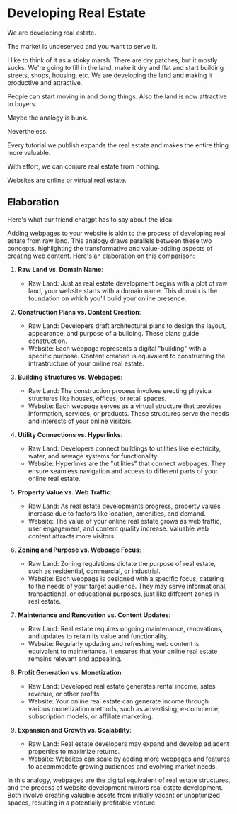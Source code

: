 # Developing Real Estate

We are developing real estate.

The market is undeserved and you want to serve it.

I like to think of it as a stinky marsh. There are dry patches, but it mostly sucks. We're going to fill in the land, make it dry and flat and start building streets, shops, housing, etc. We are developing the land and making it productive and attractive.

People can start moving in and doing things. Also the land is now attractive to buyers.

Maybe the analogy is bunk.

Nevertheless.

Every tutorial we publish expands the real estate and makes the entire thing more valuable.

With effort, we can conjure real estate from nothing.

Websites are online or virtual real estate.


## Elaboration

Here's what our friend chatgpt has to say about the idea:

Adding webpages to your website is akin to the process of developing real estate from raw land. This analogy draws parallels between these two concepts, highlighting the transformative and value-adding aspects of creating web content. Here's an elaboration on this comparison:

1. **Raw Land vs. Domain Name**:
   - Raw Land: Just as real estate development begins with a plot of raw land, your website starts with a domain name. This domain is the foundation on which you'll build your online presence.

2. **Construction Plans vs. Content Creation**:
   - Raw Land: Developers draft architectural plans to design the layout, appearance, and purpose of a building. These plans guide construction.
   - Website: Each webpage represents a digital "building" with a specific purpose. Content creation is equivalent to constructing the infrastructure of your online real estate.

3. **Building Structures vs. Webpages**:
   - Raw Land: The construction process involves erecting physical structures like houses, offices, or retail spaces.
   - Website: Each webpage serves as a virtual structure that provides information, services, or products. These structures serve the needs and interests of your online visitors.

4. **Utility Connections vs. Hyperlinks**:
   - Raw Land: Developers connect buildings to utilities like electricity, water, and sewage systems for functionality.
   - Website: Hyperlinks are the "utilities" that connect webpages. They ensure seamless navigation and access to different parts of your online real estate.

5. **Property Value vs. Web Traffic**:
   - Raw Land: As real estate developments progress, property values increase due to factors like location, amenities, and demand.
   - Website: The value of your online real estate grows as web traffic, user engagement, and content quality increase. Valuable web content attracts more visitors.

6. **Zoning and Purpose vs. Webpage Focus**:
   - Raw Land: Zoning regulations dictate the purpose of real estate, such as residential, commercial, or industrial.
   - Website: Each webpage is designed with a specific focus, catering to the needs of your target audience. They may serve informational, transactional, or educational purposes, just like different zones in real estate.

7. **Maintenance and Renovation vs. Content Updates**:
   - Raw Land: Real estate requires ongoing maintenance, renovations, and updates to retain its value and functionality.
   - Website: Regularly updating and refreshing web content is equivalent to maintenance. It ensures that your online real estate remains relevant and appealing.

8. **Profit Generation vs. Monetization**:
   - Raw Land: Developed real estate generates rental income, sales revenue, or other profits.
   - Website: Your online real estate can generate income through various monetization methods, such as advertising, e-commerce, subscription models, or affiliate marketing.

9. **Expansion and Growth vs. Scalability**:
   - Raw Land: Real estate developers may expand and develop adjacent properties to maximize returns.
   - Website: Websites can scale by adding more webpages and features to accommodate growing audiences and evolving market needs.

In this analogy, webpages are the digital equivalent of real estate structures, and the process of website development mirrors real estate development. Both involve creating valuable assets from initially vacant or unoptimized spaces, resulting in a potentially profitable venture.